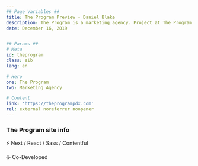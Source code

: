 ```yaml
---
## Page Variables ##
title: The Program Preview - Daniel Blake
description: The Program is a marketing agency. Project at The Program.
date: December 16, 2019


## Params ##
# Meta
id: theprogram
class: sib
lang: en

# Hero
one: The Program
two: Marketing Agency

# Content
link: 'https://theprogrampdx.com'
rel: external noreferrer noopener
---
```


### The Program site info

⚡ Next / React / Sass / Contentful

☕ Co-Developed
